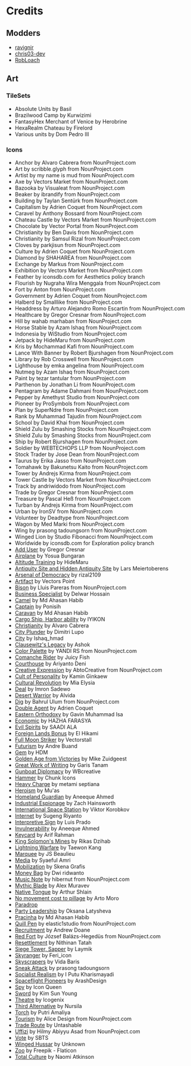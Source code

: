 # Credits

## Modders

- [ravignir](https://github.com/ravignir)
- [chris03-dev](https://codeberg.org/chris03-dev)
- [RobLoach](https://github.com/robloach)

## Art

### TileSets

- Absolute Units by Basil
- Brazilwood Camp by Kurwizimi
- FantasyHex Merchant of Venice by Herobrine
- HexaRealm Chateau by Firelord
- Various units by Dom Pedro III

### Icons

- Anchor by Alvaro Cabrera from NounProject.com
- Art by scribble.glyph from NounProject.com
- Artist by my name is mud from NounProject.com
- Axe by Vectors Market from NounProject.com
- Bazooka by Visualeat from NounProject.com
- Beaker by ibrandify from NounProject.com
- Building by Taylan Sentürk from NounProject.com
- Capitalism by Adrien Coquet from NounProject.com
- Caravel by Anthony Bossard from NounProject.com
- Chateau Castle by Vectors Market from NounProject.com
- Chocolate by Vector Portal from NounProject.com
- Christianity by Ben Davis from NounProject.com
- Christianity by Samsul Rizal from NounProject.com
- Cloves by parkjisun from NounProject.com
- Culture by Adrien Coquet from NounProject.com
- Diamond by SHAHAREA from NounProject.com
- Exchange by Markus from NounProject.com
- Exhibition by Vectors Market from NounProject.com
- Feather by iconsdb.com for Aesthetics policy branch
- Flourish by Nugraha Wira Menggala from NounProject.com
- Fort by Anton from NounProject.com
- Government by Adrien Coquet from NounProject.com
- Halberd by Smalllike from NounProject.com
- Headdress by Arturo Alejandro Romo Escartin from NounProject.com
- Healthcare by Gregor Cresnar from NounProject.com
- Hill by wahab marhaban from NounProject.com
- Horse Stable by Azam Ishaq from NounProject.com
- Indonesia by WiStudio from NounProject.com
- Jetpack by HideMaru from NounProject.com
- Kris by Mochammad Kafi from NounProject.com
- Lance With Banner by Robert Bjurshagen from NounProject.com
- Library by Rob Crosswell from NounProject.com
- Lighthouse by emka angelina from NounProject.com
- Nutmeg by Azam Ishaq from NounProject.com
- Paint by tezar tantular from NounProject.com
- Parthenon by Jonathan Li from NounProject.com
- Pentagram by Adame Dahmani from NounProject.com
- Pepper by Amethyst Studio from NounProject.com
- Pioneer by ProSymbols from NounProject.com
- Plan by SuperNdre from NounProject.com
- Rank by Muhammad Tajudin from NounProject.com
- School by David Khai from NounProject.com
- Shield Zulu by Smashing Stocks from NounProject.com
- Shield Zulu by Smashing Stocks from NounProject.com
- Ship by Robert Bjurshagen from NounProject.com
- Soldier by WEBTECHOPS LLP from NounProject.com
- Stock Trader by Jose Dean from NounProject.com
- Taurus by Erika Jasso from NounProject.com
- Tomahawk by Bakunetsu Kaito from NounProject.com
- Tower by Andrejs Kirma from NounProject.com
- Tower Castle by Vectors Market from NounProject.com
- Track by andriwidodo from NounProject.com
- Trade by Gregor Cresnar from NounProject.com
- Treasure by Pascal Heß from NounProject.com
- Turban by Andrejs Kirma from NounProject.com
- Urban by IronSV from NounProject.com
- Volunteer by Deadtype from NounProject.com
- Wagon by Med Marki from NounProject.com
- Wing by prasong tadoungsorn from NounProject.com
- Winged Lion by Studio Fibonacci from NounProject.com
- Worldwide by iconsdb.com for Exploration policy branch
- [Add User](https://thenounproject.com/icon/add-user-368922/) by Gregor Cresnar
- [Airplane](https://thenounproject.com/icon/airplane-7727063/) by Yosua Bungaran
- [Altitude Training](https://thenounproject.com/icon/mountain-5409893/) by HideMaru
- [Antiquity Site and Hidden Antiquity Site](https://thenounproject.com/icon/ruins-5758116/) by Lars Meiertoberens
- [Arsenal of Democracy](https://thenounproject.com/icon/bullet-7459993/) by rizal2109
- [Artifact](https://thenounproject.com/icon/Artifact-3243819/) by Vectors Point
- [Bison](https://thenounproject.com/icon/bison-4060108/) by Lluis Pareras from NounProject.com
- [Business Specialist](https://thenounproject.com/icon/business-specialist-598034/) by Delwar Hossain
- [Camel](https://thenounproject.com/icon/camel-7803410/) by Md Ahasan Habib
- [Captain](https://thenounproject.com/icon/captain-7649814/) by Ponisih
- [Caravan](https://thenounproject.com/icon/camel-7803410/) by Md Ahasan Habib
- [Cargo Ship, Harbor ability](https://thenounproject.com/icon/sail-boat-7845318/) by IYIKON
- [Christianity](https://thenounproject.com/icon/cross-5815203/) by Alvaro Cabrera
- [City Plunder](https://thenounproject.com/icon/skull-and-bones-6458048/) by Dimitri Lupo
- [City](https://thenounproject.com/icon/city-7677326/) by Ishaq_hmad
- [Clausewitz's Legacy](https://thenounproject.com/icon/muscles-7459499/) by Ashok
- [Color Palette](https://thenounproject.com/icon/color-palette-4655601/) by YANDI RS from NounProject.com
- [Comanche Rider](https://thenounproject.com/icon/native-indian-headdress-6252201/) by Juicy Fish
- [Courthouse](https://thenounproject.com/icon/courthouse-7403358/) by Ariyanto Deni
- [Creative Expression](https://thenounproject.com/icon/splash-4390563/) by AbtoCreative from NounProject.com
- [Cult of Personality](https://thenounproject.com/icon/bully-4616110/) by Kamin Ginkaew
- [Cultural Revolution](https://thenounproject.com/icon/cultural-activities-7659287/) by Mia Elysia
- [Deal](https://thenounproject.com/icon/deal-7503121/) by Imron Sadewo
- [Desert Warrior](https://thenounproject.com/icon/desert-7472058/) by Alvida
- [Dig](https://thenounproject.com/icon/dig-5410940/) by Bahrul Ulum from NounProject.com
- [Double Agent](https://thenounproject.com/icon/spy-1807269/) by Adrien Coquet
- [Eastern Orthodoxy](https://thenounproject.com/icon/orthodox-7358580/) by Gavin Muhammad Isa
- [Economic](https://thenounproject.com/icon/economic-6587778/) by HAZHA FARASYA
- [Evil Spirits](https://thenounproject.com/icon/shield-7922666/) by SAADI ALA
- [Foreign Lands Bonus](https://thenounproject.com/icon/triangle-7487240/) by El Hikami
- [Full Moon Striker](https://thenounproject.com/icon/missile-6608854/) by Vectorstall
- [Futurism](https://thenounproject.com/icon/tourist-7083437/) by Andre Buand
- [Gem](https://thenounproject.com/icon/gem-7307861/) by HDM
- [Golden Age from Victories](https://thenounproject.com/icon/smiley-face-2571154/) by Mike Zuidgeest
- [Great Work of Writing](https://thenounproject.com/icon/ink-pen-5709031/) by Garis Tanam
- [Gunboat Diplomacy](https://thenounproject.com/icon/diplomacy-6258254/) by WBcreative
- [Hammer](https://thenounproject.com/icon/hammer-829071/) by Chunk Icons
- [Heavy Charge](https://thenounproject.com/icon/spear-7674485/) by metami septiana
- [Heroism](https://thenounproject.com/icon/star-4960592/) by Mu'as
- [Homeland Guardian](https://thenounproject.com/icon/star-shield-764665/) by Aneeque Ahmed
- [Industrial Espionage](https://thenounproject.com/icon/robbery-7183772/) by Zach Hainsworth
- [International Space Station](https://thenounproject.com/icon/iss-956251/) by Viktor Korobkov
- [Internet](https://thenounproject.com/icon/internet-7818125/) by Sugeng Riyanto
- [Interpretive Sign](https://thenounproject.com/icon/interpretive-sign-68539/) by Luis Prado
- [Invulnerability](https://thenounproject.com/icon/health-insurance-764650/) by Aneeque Ahmed
- [Keycard](https://thenounproject.com/icon/keycard-7423952/) by Arif Rahman
- [King Solomon's Mines](https://thenounproject.com/icon/mine-7442527/) by Rikas Dzihab
- [Lightning Warfare](https://thenounproject.com/icon/tank-7284097/) by Taewon Kang
- [Marquee](https://thenounproject.com/icon/marquee-1546225/) by JS Beaulieu
- [Media](https://thenounproject.com/icon/media-6922821/) by Syaeful Amri
- [Mobilization](https://thenounproject.com/icon/sale-7772060/) by Skena Grafis
- [Money Bag](https://thenounproject.com/icon/money-bag-7868190/) by Dwi ridwanto
- [Music Note](https://thenounproject.com/icon/music-note-4840954/) by hibernut from NounProject.com
- [Mythic Blade](https://thenounproject.com/icon/question-mark-1295871/) by Alex Muravev
- [Native Tongue](https://thenounproject.com/icon/archway-3396176/) by Arthur Shlain
- [No movement cost to pillage](https://thenounproject.com/icon/burn-7438357/) by Arto Moro
- [Paradrop](https://thenounproject.com/icon/parachute-7236485/)
- [Party Leadership](https://thenounproject.com/icon/leader-925242/) by Oksana Latysheva
- [Pracinha](https://thenounproject.com/icon/snake-7803482/) by Md Ahasan Habib
- [Quill Pen](https://thenounproject.com/icon/quill-pen-6965217/) by elastic1studio from NounProject.com
- [Recruitment](https://thenounproject.com/icon/skull-912477/) by Andrew Doane
- [Red Fort](https://thenounproject.com/icon/red-fort-331332/) by József Balázs-Hegedüs from NounProject.com
- [Resettlement](https://thenounproject.com/icon/resettlement-2209642/) by Nithinan Tatah
- [Siege Tower, Sapper](https://thenounproject.com/icon/bull-head-2717640/) by Laymik
- [Skyranger](https://thenounproject.com/icon/airplane-7546219/) by Feri_icon
- [Skyscrapers](https://thenounproject.com/icon/building-7605346/) by Vida Baris
- [Sneak Attack](https://thenounproject.com/icon/wing-1865583/) by prasong tadoungsorn
- [Socialist Realism](https://thenounproject.com/icon/monument-6860915/) by I Putu Kharismayadi
- [Spaceflight Pioneers](https://thenounproject.com/icon/astronaut-7528057/) by ArashDesign
- [Spy](https://thenounproject.com/icon/spy-7776026/) by Icon Queen
- [Sword](https://thenounproject.com/icon/sword-7843777/) by Kim Sun Young
- [Theatre](https://thenounproject.com/icon/theatre-7449828/) by Icogenix
- [Third Alternative](https://thenounproject.com/icon/capital-7169973/) by Nursila
- [Torch](https://thenounproject.com/icon/torch-7526806/) by Putri Amaliya
- [Tourism](https://thenounproject.com/icon/suitcase-3406281/) by Alice Design from NounProject.com
- [Trade Route](https://thenounproject.com/icon/circle-arrows-1841393/) by Untashable
- [Uffizi](https://thenounproject.com/icon/sculpture-7760058/) by Hilmy Abiyyu Asad from NounProject.com
- [Vote](https://thenounproject.com/icon/vote-4045417/) by SBTS
- [Winged Hussar](https://www.dakkadakka.com/gallery/895280-Primaris,%20Winged%20Hussar.html) by Unknown
- [Zoo](https://www.flaticon.com/free-icon/elephant_1419285) by Freepik - Flaticon
- [Total Culture](https://thenounproject.com/icon/music-5611/) by Naomi Atkinson

